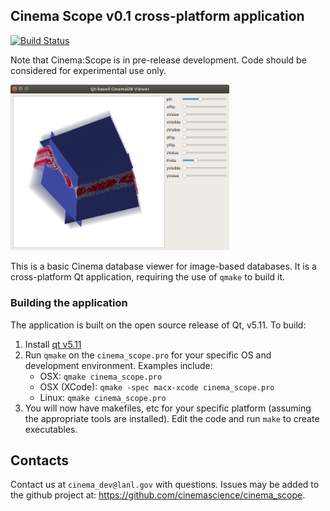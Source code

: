 ## Cinema Scope v0.1 cross-platform application
[![Build Status](https://travis-ci.org/EthanS94/cinema_scope.svg?branch=master)](https://travis-ci.org/EthanS94/cinema_scope)

Note that Cinema:Scope is in pre-release development. Code should be considered
for experimental use only.

<img src="doc/img/cinema_scope.png" width="350">

This is a basic Cinema database viewer for image-based databases. It is
a cross-platform Qt application, requiring the use of `qmake` to build it.

### Building the application

The application is built on the open source release of Qt, v5.11. To build:

1. Install [qt v5.11](https://www.qt.io/download-qt-installer?hsCtaTracking=9f6a2170-a938-42df-a8e2-a9f0b1d6cdce%7C6cb0de4f-9bb5-4778-ab02-bfb62735f3e5) 
2. Run `qmake` on the `cinema_scope.pro` for your specific OS and
development environment. Examples include:
    - OSX: `qmake cinema_scope.pro`
    - OSX (XCode): `qmake -spec macx-xcode cinema_scope.pro`
    - Linux: `qmake cinema_scope.pro`
3. You will now have makefiles, etc for your specific platform (assuming the
appropriate tools are installed). Edit the code and run `make` to create
executables.

## Contacts

Contact us at `cinema_dev@lanl.gov` with questions. Issues may be added to the
github project at: https://github.com/cinemascience/cinema_scope.
